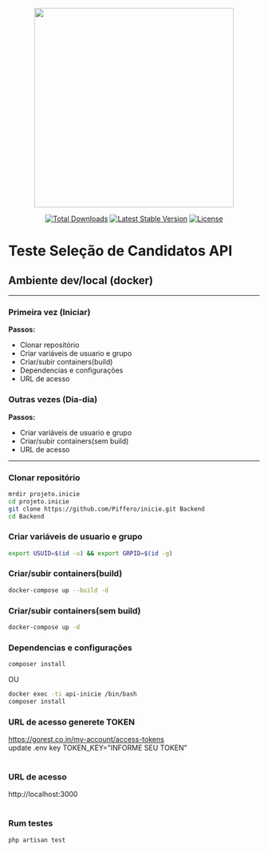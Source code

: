<p align="center"><a href="https://laravel.com" target="_blank"><img src="https://raw.githubusercontent.com/laravel/art/master/logo-lockup/5%20SVG/2%20CMYK/1%20Full%20Color/laravel-logolockup-cmyk-red.svg" width="400"></a></p>

<p align="center">
<a href="https://packagist.org/packages/laravel/framework"><img src="https://img.shields.io/packagist/dt/laravel/framework" alt="Total Downloads"></a>
<a href="https://packagist.org/packages/laravel/framework"><img src="https://img.shields.io/packagist/v/laravel/framework" alt="Latest Stable Version"></a>
<a href="https://packagist.org/packages/laravel/framework"><img src="https://img.shields.io/packagist/l/laravel/framework" alt="License"></a>
</p>

# Teste Seleção de Candidatos API

## Ambiente dev/local (docker)
---

### **Primeira vez (Iniciar)**
**Passos:** 
- Clonar repositório
- Criar variáveis de usuario e grupo
- Criar/subir containers(build)
- Dependencias e configurações
- URL de acesso

### **Outras vezes (Dia-dia)**
**Passos:** 
- Criar variáveis de usuario e grupo
- Criar/subir containers(sem build)
- URL de acesso
---

### Clonar repositório
```sh
mrdir projeto.inicie
cd projeto.inicie
git clone https://github.com/Piffero/inicie.git Backend
cd Backend
```
### Criar variáveis de usuario e grupo
```sh
export USUID=$(id -u) && export GRPID=$(id -g)
```

### Criar/subir containers(build)
```sh
docker-compose up --build -d
```

### Criar/subir containers(sem build)
```sh
docker-compose up -d
```

### Dependencias e configurações
```sh
composer install
```
OU 

```sh
docker exec -ti api-inicie /bin/bash
composer install
```
### URL de acesso generete TOKEN
https://gorest.co.in/my-account/access-tokens <br>
update .env key TOKEN_KEY="INFORME SEU TOKEN" <br><br>



### URL de acesso
http://localhost:3000 <br><br>


### Rum testes
```sh
php artisan test
```